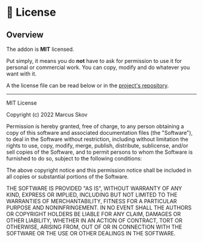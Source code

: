 # 📃 License
## Overview
The addon is **MIT** licensed.

Put simply, it means you do **not** have to ask for permission to use it for personal or commercial work.
You can copy, modify and do whatever you want with it.

A the license file can be read below or in the [project's repository](https://github.com/ramokz/phantom-camera/blob/main/LICENSE).

---

MIT License

Copyright (c) 2022 Marcus Skov

Permission is hereby granted, free of charge, to any person obtaining a copy
of this software and associated documentation files (the "Software"), to deal
in the Software without restriction, including without limitation the rights
to use, copy, modify, merge, publish, distribute, sublicense, and/or sell
copies of the Software, and to permit persons to whom the Software is
furnished to do so, subject to the following conditions:

The above copyright notice and this permission notice shall be included in all
copies or substantial portions of the Software.

THE SOFTWARE IS PROVIDED "AS IS", WITHOUT WARRANTY OF ANY KIND, EXPRESS OR
IMPLIED, INCLUDING BUT NOT LIMITED TO THE WARRANTIES OF MERCHANTABILITY,
FITNESS FOR A PARTICULAR PURPOSE AND NONINFRINGEMENT. IN NO EVENT SHALL THE
AUTHORS OR COPYRIGHT HOLDERS BE LIABLE FOR ANY CLAIM, DAMAGES OR OTHER
LIABILITY, WHETHER IN AN ACTION OF CONTRACT, TORT OR OTHERWISE, ARISING FROM,
OUT OF OR IN CONNECTION WITH THE SOFTWARE OR THE USE OR OTHER DEALINGS IN THE
SOFTWARE.
